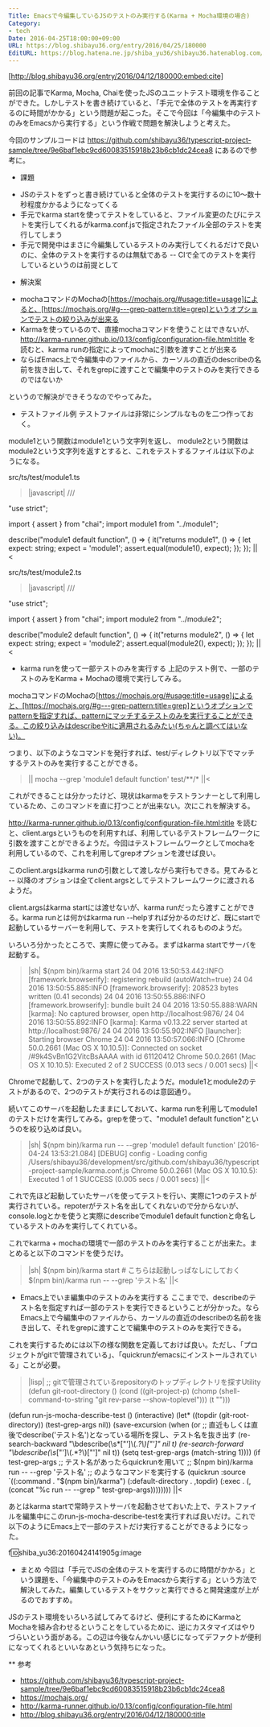 ```yaml
---
Title: Emacsで今編集しているJSのテストのみ実行する(Karma + Mocha環境の場合)
Category:
- tech
Date: 2016-04-25T18:00:00+09:00
URL: https://blog.shibayu36.org/entry/2016/04/25/180000
EditURL: https://blog.hatena.ne.jp/shiba_yu36/shibayu36.hatenablog.com/atom/entry/10328537792371086061
---
```



[http://blog.shibayu36.org/entry/2016/04/12/180000:embed:cite]

前回の記事でKarma, Mocha, Chaiを使ったJSのユニットテスト環境を作ることができた。しかしテストを書き続けていると、「手元で全体のテストを再実行するのに時間がかかる」という問題が起こった。そこで今回は「今編集中のテストのみをEmacsから実行する」という作戦で問題を解決しようと考えた。

今回のサンプルコードは https://github.com/shibayu36/typescript-project-sample/tree/9e6baf1ebc9cd60083515918b23b6cb1dc24cea8 にあるので参考に。

* 課題
- JSのテストをずっと書き続けていると全体のテストを実行するのに10〜数十秒程度かかるようになってくる
- 手元でkarma startを使ってテストをしていると、ファイル変更のたびにテストを実行してくれるがkarma.conf.jsで指定されたファイル全部のテストを実行してしまう
- 手元で開発中はまさに今編集しているテストのみ実行してくれるだけで良いのに、全体のテストを実行するのは無駄である
-- CIで全てのテストを実行しているというのは前提として


* 解決案
- mochaコマンドのMochaの[https://mochajs.org/#usage:title=usage]によると、[https://mochajs.org/#g---grep-pattern:title=grep]というオプションでテストの絞り込みが出来る
- Karmaを使っているので、直接mochaコマンドを使うことはできないが、 http://karma-runner.github.io/0.13/config/configuration-file.html:title を読むと、karma runの指定によってmochaに引数を渡すことが出来る
- ならばEmacs上で今編集中のファイルから、カーソルの直近のdescribeの名前を抜き出して、それをgrepに渡すことで編集中のテストのみを実行できるのではないか

というので解決ができそうなのでやってみた。

* テストファイル例
テストファイルは非常にシンプルなものを二つ作っておく。

module1という関数はmodule1という文字列を返し、 module2という関数はmodule2という文字列を返すとすると、これをテストするファイルは以下のようになる。

src/ts/test/module1.ts
>|javascript|
/// <reference path="../../../typings/browser.d.ts" />

"use strict";

import { assert } from "chai";
import module1 from "../module1";

describe("module1 default function", () => {
    it("returns module1", () => {
        let expect: string;
        expect = 'module1';
        assert.equal(module1(), expect);
    });
});
||<

src/ts/test/module2.ts
>|javascript|
/// <reference path="../../../typings/browser.d.ts" />

"use strict";

import { assert } from "chai";
import module2 from "../module2";

describe("module2 default function", () => {
    it("returns module2", () => {
        let expect: string;
        expect = 'module2';
        assert.equal(module2(), expect);
    });
});
||<

* karma runを使って一部テストのみを実行する
上記のテスト例で、一部のテストのみをKarma + Mochaの環境で実行してみる。

mochaコマンドのMochaの[https://mochajs.org/#usage:title=usage]によると、[https://mochajs.org/#g---grep-pattern:title=grep]というオプションでpatternを指定すれば、patternにマッチするテストのみを実行することができる。この絞り込みはdescribeやitに適用されるみたい(ちゃんと調べてはいない)。

つまり、以下のようなコマンドを発行すれば、test/ディレクトリ以下でマッチするテストのみを実行することができる。

>||
mocha --grep 'module1 default function' test/**/*
||<


これができることは分かったけど、現状はkarmaをテストランナーとして利用しているため、このコマンドを直に打つことが出来ない。次にこれを解決する。

http://karma-runner.github.io/0.13/config/configuration-file.html:title を読むと、client.argsというものを利用すれば、利用しているテストフレームワークに引数を渡すことができるようだ。今回はテストフレームワークとしてmochaを利用しているので、これを利用してgrepオプションを渡せば良い。

このclient.argsはkarma runの引数として渡しながら実行もできる。見てみると -- 以降のオプションは全てclient.argsとしてテストフレームワークに渡されるようだ。

client.argsはkarma startには渡せないが、karma runだったら渡すことができる。karma runとは何かはkarma run --helpすれば分かるのだけど、既にstartで起動しているサーバーを利用して、テストを実行してくれるもののようだ。


いろいろ分かったところで、実際に使ってみる。まずはkarma startでサーバを起動する。
>|sh|
$(npm bin)/karma start
24 04 2016 13:50:53.442:INFO [framework.browserify]: registering rebuild (autoWatch=true)
24 04 2016 13:50:55.885:INFO [framework.browserify]: 208523 bytes written (0.41 seconds)
24 04 2016 13:50:55.886:INFO [framework.browserify]: bundle built
24 04 2016 13:50:55.888:WARN [karma]: No captured browser, open http://localhost:9876/
24 04 2016 13:50:55.892:INFO [karma]: Karma v0.13.22 server started at http://localhost:9876/
24 04 2016 13:50:55.902:INFO [launcher]: Starting browser Chrome
24 04 2016 13:50:57.066:INFO [Chrome 50.0.2661 (Mac OS X 10.10.5)]: Connected on socket /#9k4SvBn1G2VitcBsAAAA with id 61120412
Chrome 50.0.2661 (Mac OS X 10.10.5): Executed 2 of 2 SUCCESS (0.013 secs / 0.001 secs)
||<

Chromeで起動して、2つのテストを実行したようだ。module1とmodule2のテストがあるので、2つのテストが実行されるのは意図通り。

続いてこのサーバを起動したままにしておいて、karma runを利用してmodule1のテストだけを実行してみる。grepを使って、"module1 default function"というのを絞り込めば良い。

>|sh|
$(npm bin)/karma run -- --grep 'module1 default function'
[2016-04-24 13:53:21.084] [DEBUG] config - Loading config /Users/shibayu36/development/src/github.com/shibayu36/typescript-project-sample/karma.conf.js
Chrome 50.0.2661 (Mac OS X 10.10.5): Executed 1 of 1 SUCCESS (0.005 secs / 0.001 secs)
||<

これで先ほど起動していたサーバを使ってテストを行い、実際に1つのテストが実行されている。repoterがテスト名を出してくれないので分からないが、console.logとかを使うと実際にdescribeでmodule1 default functionと命名しているテストのみを実行してくれている。


これでkarma + mochaの環境で一部のテストのみを実行することが出来た。まとめると以下のコマンドを使うだけ。

>|sh|
$(npm bin)/karma start # こちらは起動しっぱなしにしておく
$(npm bin)/karma run -- --grep 'テスト名'
||<

* Emacs上でいま編集中のテストのみを実行する
ここまでで、describeのテスト名を指定すれば一部のテストを実行できるということが分かった。ならEmacs上で今編集中のファイルから、カーソルの直近のdescribeの名前を抜き出して、それをgrepに渡すことで編集中のテストのみを実行できる。

これを実行するためには以下の様な関数を定義しておけば良い。ただし、「プロジェクトがgitで管理されている」、「quickrunがemacsにインストールされている」ことが必要。

>|lisp|
;; gitで管理されているrepositoryのトップディレクトリを探すUtility
(defun git-root-directory ()
  (cond ((git-project-p)
         (chomp
          (shell-command-to-string "git rev-parse --show-toplevel")))
        (t
         "")))

(defun run-js-mocha-describe-test ()
  (interactive)
  (let* ((topdir (git-root-directory))
         (test-grep-args nil))
    (save-excursion
      (when (or
             ;; 直近もしくは直後でdescribe('テスト名')となっている場所を探し、テスト名を抜き出す
             (re-search-backward "\\bdescribe(\s*[\"']\\(.*?\\)[\"']" nil t)
             (re-search-forward "\\bdescribe(\s*[\"']\\(.*?\\)[\"']" nil t))
        (setq test-grep-args (match-string 1))))
    (if test-grep-args
        ;; テスト名があったらquickrunを用いて
        ;; $(npm bin)/karma run -- --grep 'テスト名'
        ;; のようなコマンドを実行する
        (quickrun
         :source
         `((:command . "$(npm bin)/karma")
           (:default-directory . ,topdir)
           (:exec . (,(concat "%c run -- --grep " test-grep-args))))))))
||<

あとはkarma startで常時テストサーバを起動させておいた上で、テストファイルを編集中にこのrun-js-mocha-describe-testを実行すれば良いだけ。これで以下のようにEmacs上で一部のテストだけ実行することができるようになった。

f:id:shiba_yu36:20160424141905g:image

* まとめ
今回は「手元でJSの全体のテストを実行するのに時間がかかる」という課題を、「今編集中のテストのみをEmacsから実行する」という方法で解決してみた。編集しているテストをサクッと実行できると開発速度が上がるのでおすすめ。

JSのテスト環境をいろいろ試してみてるけど、便利にするためにKarmaとMochaを組み合わせるということをしているために、逆にカスタマイズはやりづらいという面がある。この辺は今後なんかいい感じになってデファクトが便利になってくれるといいなあという気持ちになった。

** 参考
- https://github.com/shibayu36/typescript-project-sample/tree/9e6baf1ebc9cd60083515918b23b6cb1dc24cea8
- https://mochajs.org/
- http://karma-runner.github.io/0.13/config/configuration-file.html
- http://blog.shibayu36.org/entry/2016/04/12/180000:title

